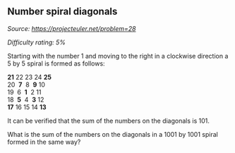 Number spiral diagonals
-----------------------

*Source: https://projecteuler.net/problem=28*


*Difficulty rating: 5%*

Starting with the number 1 and moving to the right in a clockwise
direction a 5 by 5 spiral is formed as follows:

**21** 22 23 24 **25**\
 20  **7**  8  **9** 10\
 19  6  **1**  2 11\
 18  **5**  4  **3** 12\
**17** 16 15 14 **13**

It can be verified that the sum of the numbers on the diagonals is 101.

What is the sum of the numbers on the diagonals in a 1001 by 1001 spiral
formed in the same way?

